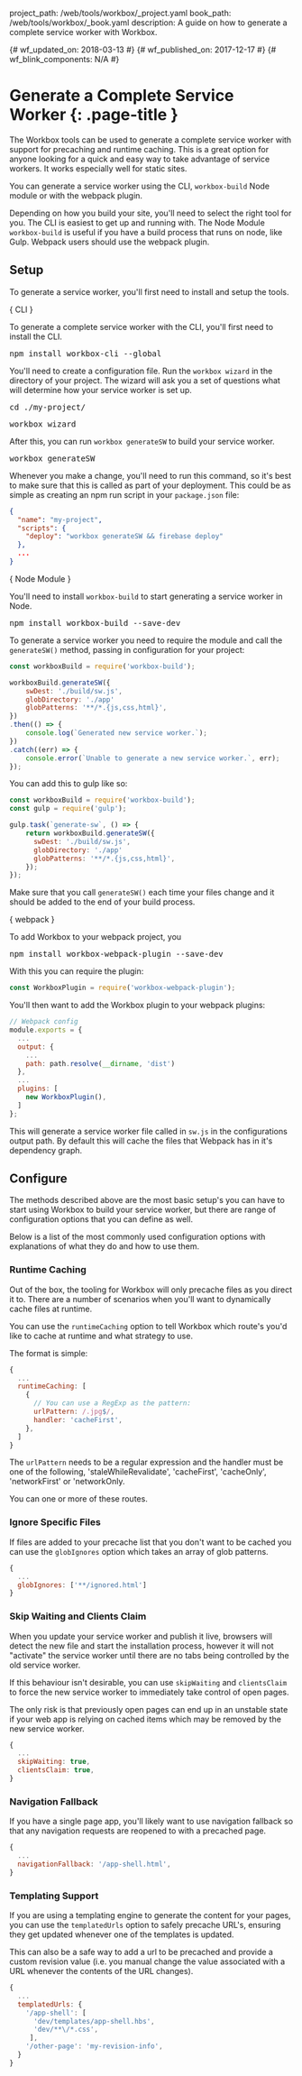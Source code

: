 project_path: /web/tools/workbox/_project.yaml
book_path: /web/tools/workbox/_book.yaml
description: A guide on how to generate a complete service worker with Workbox.

{# wf_updated_on: 2018-03-13 #}
{# wf_published_on: 2017-12-17 #}
{# wf_blink_components: N/A #}

# Generate a Complete Service Worker {: .page-title }

The Workbox tools can be used to generate a complete service worker with
support for precaching and runtime caching. This is a great option for anyone
looking for a quick and easy way to take advantage of service workers. It works
especially well for static sites.

You can generate a service worker using the CLI, `workbox-build` Node module or
with the webpack plugin.

Depending on how you build your site, you'll need to select the right tool
for you. The CLI is easiest to get up and running with. The Node Module
`workbox-build` is useful if you have a build process that runs on node,
like Gulp. Webpack users should use the webpack plugin.

## Setup

To generate a service worker, you'll first need to install and setup the tools.

{ CLI }

To generate a complete service worker with the CLI, you'll first need to
install the CLI.

<pre class="devsite-terminal">
npm install workbox-cli --global
</pre>

You'll need to create a configuration file. Run the `workbox wizard` in the
directory of your project. The wizard will ask you a set of questions what
will determine how your service worker is set up.

<pre class="devsite-terminal">
cd ./my-project/
</pre>
<pre class="devsite-terminal">
workbox wizard
</pre>

After this, you can run `workbox generateSW` to build your service worker.

<pre class="devsite-terminal">
workbox generateSW
</pre>

Whenever you make a change, you'll need to run this command, so it's best
to make sure that this is called as part of your deployment. This could be
as simple as creating an npm run script in your `package.json` file:

```json
{
  "name": "my-project",
  "scripts": {
    "deploy": "workbox generateSW && firebase deploy"
  },
  ...
}
```

{ Node Module }

You'll need to install `workbox-build` to start generating a service worker
in Node.

<pre class="devsite-terminal">
npm install workbox-build --save-dev
</pre>

To generate a service worker you need to require the module and call the
`generateSW()` method, passing in configuration for your project:

```javascript
const workboxBuild = require('workbox-build');

workboxBuild.generateSW({
    swDest: './build/sw.js',
    globDirectory: './app'
    globPatterns: '**/*.{js,css,html}',
})
.then(() => {
    console.log(`Generated new service worker.`);
})
.catch((err) => {
    console.error(`Unable to generate a new service worker.`, err);
});
```

You can add this to gulp like so:

```javascript
const workboxBuild = require('workbox-build');
const gulp = require('gulp');

gulp.task(`generate-sw`, () => {
    return workboxBuild.generateSW({
      swDest: './build/sw.js',
      globDirectory: './app'
      globPatterns: '**/*.{js,css,html}',
    });
});
```

Make sure that you call `generateSW()` each time your files change and it
should be added to the end of your build process.

{ webpack }

To add Workbox to your webpack project, you

<pre class="devsite-terminal">
npm install workbox-webpack-plugin --save-dev
</pre>

With this you can require the plugin:

```javascript
const WorkboxPlugin = require('workbox-webpack-plugin');
```

You'll then want to add the Workbox plugin to your webpack plugins:

```javascript
// Webpack config
module.exports = {
  ...
  output: {
    ...
    path: path.resolve(__dirname, 'dist')
  },
  ...
  plugins: [
    new WorkboxPlugin(),
  ]
};
```

This will generate a service worker file called in `sw.js` in the configurations
output path. By default this will cache the files that Webpack has in it's
dependency graph.

## Configure

The methods described above are the most basic setup's you can have to start
using Workbox to build your service worker, but there are range of
configuration options that you can define as well.

Below is a list of the most commonly used configuration options with
explanations of what they do and how to use them.

### Runtime Caching

Out of the box, the tooling for Workbox will only precache files as you direct
it to. There are a number of scenarios when you'll want to dynamically cache
files at runtime.

You can use the `runtimeCaching` option to tell Workbox which route's you'd
like to cache at runtime and what strategy to use.

The format is simple:

```javascript
{
  ...
  runtimeCaching: [
    {
      // You can use a RegExp as the pattern:
      urlPattern: /.jpg$/,
      handler: 'cacheFirst',
    },
  ]
}
```

The `urlPattern` needs to be a regular expression and the handler must be
one of the following, 'staleWhileRevalidate', 'cacheFirst', 'cacheOnly',
'networkFirst' or 'networkOnly.

You can one or more of these routes.

### Ignore Specific Files

If files are added to your precache list that you don't want to be cached you
can use the `globIgnores` option which takes an array of glob patterns.

```javascript
{
  ...
  globIgnores: ['**/ignored.html']
}
```

### Skip Waiting and Clients Claim

When you update your service worker and publish it live, browsers will detect
the new file and start the installation process, however it will not "activate"
the service worker until there are no tabs being controlled by the old service
worker.

If this behaviour isn't desirable, you can use `skipWaiting` and `clientsClaim`
to force the new service worker to immediately take control of open pages.

The only risk is that previously open pages can end up in an unstable state
if your web app is relying on cached items which may be removed by the new
service worker.

```javascript
{
  ...
  skipWaiting: true,
  clientsClaim: true,
}
```

### Navigation Fallback

If you have a single page app, you'll likely want to use navigation fallback
so that any navigation requests are reopened to with a precached page.

```javascript
{
  ...
  navigationFallback: '/app-shell.html',
}
```

### Templating Support

If you are using a templating engine to generate the content for your pages,
you can use the `templatedUrls` option to safely precache URL's, ensuring they
get updated whenever one of the templates is updated.

This can also be a safe way to add a url to be precached and provide a custom
revision value (i.e. you manual change the value associated with a URL
whenever the contents of the URL changes).

```javascript
{
  ...
  templatedUrls: {
    '/app-shell': [
      'dev/templates/app-shell.hbs',
      'dev/**\/*.css',
     ],
    '/other-page': 'my-revision-info',
  }
}
```
